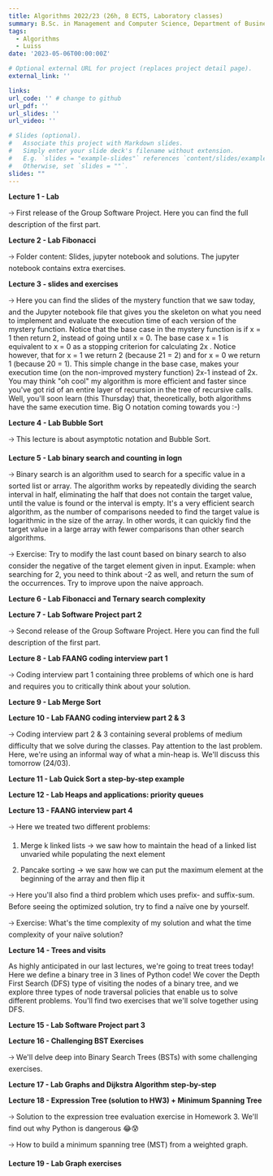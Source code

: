 ```yaml
---
title: Algorithms 2022/23 (26h, 8 ECTS, Laboratory classes)
summary: B.Sc. in Management and Computer Science, Department of Business and Management, Luiss Guido Carli, Italy
tags:
  - Algorithms
  - Luiss
date: '2023-05-06T00:00:00Z'

# Optional external URL for project (replaces project detail page).
external_link: ''

links:
url_code: '' # change to github
url_pdf: ''
url_slides: ''
url_video: ''

# Slides (optional).
#   Associate this project with Markdown slides.
#   Simply enter your slide deck's filename without extension.
#   E.g. `slides = "example-slides"` references `content/slides/example-slides.md`.
#   Otherwise, set `slides = ""`.
slides: ""
---
```



**Lecture 1 - Lab**

🡢 First release of the Group Software Project. Here you can find the full description of the first part.

**Lecture 2 - Lab Fibonacci**

🡢 Folder content: Slides, jupyter notebook and solutions. The jupyter notebook contains extra exercises.

**Lecture 3 - slides and exercises**

🡢 Here you can find the slides of the mystery function that we saw today, and the Jupyter notebook file that gives you the skeleton on what you need to implement and evaluate the execution time of each version of the mystery function.
Notice that the base case in the mystery function is if x = 1 then return 2, instead of going until x = 0. The base case x = 1 is equivalent to x = 0 as a stopping criterion for calculating 2x . Notice however, that for x = 1 we return 2 (because 21 = 2) and for x = 0 we return 1 (because 20 = 1). This simple change in the base case, makes your execution time (on the non-improved mystery function) 2x-1 instead of 2x. You may think "oh cool" my algorithm is more efficient and faster since you've got rid of an entire layer of recursion in the tree of recursive calls. Well, you'll soon learn (this Thursday) that, theoretically, both algorithms have the same execution time. Big O notation coming towards you :-)

**Lecture 4 - Lab Bubble Sort**

🡢 This lecture is about asymptotic notation and Bubble Sort.

**Lecture 5 - Lab binary search and counting in logn**

🡢 Binary search is an algorithm used to search for a specific value in a sorted list or array. The algorithm works by repeatedly dividing the search interval in half, eliminating the half that does not contain the target value, until the value is found or the interval is empty. It's a very efficient search algorithm, as the number of comparisons needed to find the target value is logarithmic in the size of the array. In other words, it can quickly find the target value in a large array with fewer comparisons than other search algorithms.

🡢 Exercise: Try to modify the last count based on binary search to also consider the negative of the target element given in input. Example: when searching for 2, you need to think about -2 as well, and return the sum of the occurrences. Try to improve upon the naive approach.

**Lecture 6 - Lab Fibonacci and Ternary search complexity**

**Lecture 7 - Lab Software Project part 2**

🡢 Second release of the Group Software Project. Here you can find the full description of the first part.

**Lecture 8 - Lab FAANG coding interview part 1**

🡢 Coding interview part 1 containing three problems of which one is hard and requires you to critically think about your solution.

**Lecture 9 - Lab Merge Sort**

**Lecture 10 - Lab FAANG coding interview part 2 & 3**

🡢 Coding interview part 2 & 3 containing several problems of medium difficulty that we solve during the classes. Pay attention to the last problem. Here, we're using an informal way of what a min-heap is. We'll discuss this tomorrow (24/03).

**Lecture 11 - Lab Quick Sort a step-by-step example**

**Lecture 12 - Lab Heaps and applications: priority queues**

**Lecture 13 - FAANG interview part 4**

🡢 Here we treated two different problems:

1. Merge k linked lists -> we saw how to maintain the head of a linked list unvaried while populating the next element

2. Pancake sorting -> we saw how we can put the maximum element at the beginning of the array and then flip it

🡢 Here you'll also find a third problem which uses prefix- and suffix-sum. Before seeing the optimized solution, try to find a naïve one by yourself. 

🡢 Exercise: What's the time complexity of my solution and what the time complexity of your naïve solution?

**Lecture 14 - Trees and visits**

As highly anticipated in our last lectures, we're going to treat trees today! Here we define a binary tree in 3 lines of Python code! We cover the Depth First Search (DFS) type of visiting the nodes of a binary tree, and we explore three types of node traversal policies that enable us to solve different problems. You'll find two exercises that we'll solve together using DFS.

**Lecture 15 - Lab Software Project part 3**

**Lecture 16 - Challenging BST Exercises**

🡢 We'll delve deep into Binary Search Trees (BSTs) with some challenging exercises.

**Lecture 17 - Lab Graphs and Dijkstra Algorithm step-by-step**

**Lecture 18 - Expression Tree (solution to HW3) + Minimum Spanning Tree**

🡢 Solution to the expression tree evaluation exercise in Homework 3. We'll find out why Python is dangerous 😂😰

🡢 How to build a minimum spanning tree (MST) from a weighted graph.

**Lecture 19 - Lab Graph exercises**
